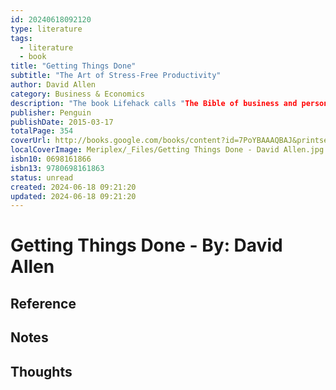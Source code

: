 ```yaml
---
id: 20240618092120
type: literature
tags:
  - literature
  - book
title: "Getting Things Done"
subtitle: "The Art of Stress-Free Productivity"
author: David Allen
category: Business & Economics
description: "The book Lifehack calls "The Bible of business and personal productivity." "A completely revised and updated edition of the blockbuster bestseller from 'the personal productivity guru'"—Fast Company Since it was first published almost fifteen years ago, David Allen’s Getting Things Done has become one of the most influential business books of its era, and the ultimate book on personal organization. “GTD” is now shorthand for an entire way of approaching professional and personal tasks, and has spawned an entire culture of websites, organizational tools, seminars, and offshoots. Allen has rewritten the book from start to finish, tweaking his classic text with important perspectives on the new workplace, and adding material that will make the book fresh and relevant for years to come. This new edition of Getting Things Done will be welcomed not only by its hundreds of thousands of existing fans but also by a whole new generation eager to adopt its proven principles."
publisher: Penguin
publishDate: 2015-03-17
totalPage: 354
coverUrl: http://books.google.com/books/content?id=7PoYBAAAQBAJ&printsec=frontcover&img=1&zoom=1&edge=curl&source=gbs_api
localCoverImage: Meriplex/_Files/Getting Things Done - David Allen.jpg
isbn10: 0698161866
isbn13: 9780698161863
status: unread
created: 2024-06-18 09:21:20
updated: 2024-06-18 09:21:20
---
```


# Getting Things Done - By: David Allen

## Reference


## Notes


## Thoughts